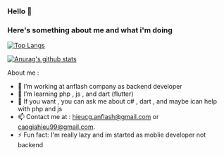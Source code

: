 ### Hello 👋
### Here's something about me and what i'm doing

[![Top Langs](https://github-readme-stats.vercel.app/api/top-langs/?username=CaoGiaHieu-dev&hide=Assembly&count_private=true)](https://github.com/anuraghazra/github-readme-stats)

[![Anurag's github stats](https://github-readme-stats.vercel.app/api?username=CaoGiaHieu-dev&count_private=true)](https://github.com/anuraghazra/github-readme-stats)
<!--
[![willianrod's wakatime stats](https://github-readme-stats.vercel.app/api/wakatime?username=CaoGiaHieu-dev)](https://github.com/anuraghazra/github-readme-stats)
-->

About me :

- 🔭 I’m working at anflash company as backend developer 
- 🌱 I’m learning php , js , and dart (flutter) 
- 💬 If you want , you can ask me about c# , dart , and maybe ican help with php and js 
- 📫 Contact me at : hieucg.anflash@gmail.com or caogiahieu99@gmail.com.
- ⚡ Fun fact: I'm really lazy and im started as moblie developer not backend 

